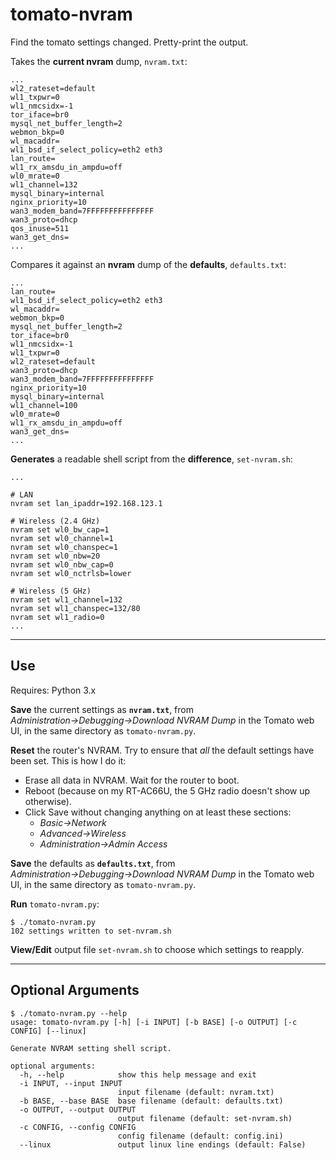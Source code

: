 # tomato-nvram

Find the tomato settings changed. Pretty-print the output.

Takes the **current nvram** dump, `nvram.txt`:

```
...
wl2_rateset=default
wl1_txpwr=0
wl1_nmcsidx=-1
tor_iface=br0
mysql_net_buffer_length=2
webmon_bkp=0
wl_macaddr=
wl1_bsd_if_select_policy=eth2 eth3
lan_route=
wl1_rx_amsdu_in_ampdu=off
wl0_mrate=0
wl1_channel=132
mysql_binary=internal
nginx_priority=10
wan3_modem_band=7FFFFFFFFFFFFFFF
wan3_proto=dhcp
qos_inuse=511
wan3_get_dns=
...
```

Compares it against an **nvram** dump of the **defaults**, `defaults.txt`:
```
...
lan_route=
wl1_bsd_if_select_policy=eth2 eth3
wl_macaddr=
webmon_bkp=0
mysql_net_buffer_length=2
tor_iface=br0
wl1_nmcsidx=-1
wl1_txpwr=0
wl2_rateset=default
wan3_proto=dhcp
wan3_modem_band=7FFFFFFFFFFFFFFF
nginx_priority=10
mysql_binary=internal
wl1_channel=100
wl0_mrate=0
wl1_rx_amsdu_in_ampdu=off
wan3_get_dns=
...
```

**Generates** a readable shell script from the **difference**, `set-nvram.sh`:
```
...

# LAN
nvram set lan_ipaddr=192.168.123.1

# Wireless (2.4 GHz)
nvram set wl0_bw_cap=1
nvram set wl0_channel=1
nvram set wl0_chanspec=1
nvram set wl0_nbw=20
nvram set wl0_nbw_cap=0
nvram set wl0_nctrlsb=lower

# Wireless (5 GHz)
nvram set wl1_channel=132
nvram set wl1_chanspec=132/80
nvram set wl1_radio=0
...
```

- - -

## Use

Requires: Python 3.x

**Save** the current settings as **`nvram.txt`**, from _Administration&rarr;Debugging&rarr;Download NVRAM Dump_ in the Tomato web UI, in the same directory as `tomato-nvram.py`.

**Reset** the router's NVRAM. Try to ensure that *all* the default settings have been set. This is how I do it:
* Erase all data in NVRAM. Wait for the router to boot.
* Reboot (because on my RT-AC66U, the 5 GHz radio doesn't show up otherwise).
* Click Save without changing anything on at least these sections:
  * _Basic&rarr;Network_
  * _Advanced&rarr;Wireless_
  * _Administration&rarr;Admin Access_

**Save** the defaults as **`defaults.txt`**, from _Administration&rarr;Debugging&rarr;Download NVRAM Dump_ in the Tomato web UI, in the same directory as `tomato-nvram.py`.

**Run** `tomato-nvram.py`:
```
$ ./tomato-nvram.py
102 settings written to set-nvram.sh
```

**View/Edit** output file `set-nvram.sh` to choose which settings to reapply.

- - -

## Optional Arguments

    $ ./tomato-nvram.py --help
    usage: tomato-nvram.py [-h] [-i INPUT] [-b BASE] [-o OUTPUT] [-c CONFIG] [--linux]
    
    Generate NVRAM setting shell script.
    
    optional arguments:
      -h, --help            show this help message and exit
      -i INPUT, --input INPUT
                            input filename (default: nvram.txt)
      -b BASE, --base BASE  base filename (default: defaults.txt)
      -o OUTPUT, --output OUTPUT
                            output filename (default: set-nvram.sh)
      -c CONFIG, --config CONFIG
                            config filename (default: config.ini)
      --linux               output linux line endings (default: False)
